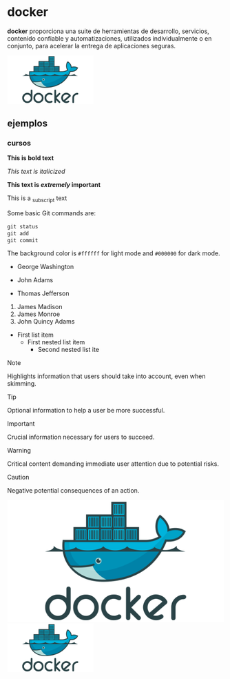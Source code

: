 # docker

**docker** proporciona una suite de herramientas de desarrollo, servicios, contenido confiable y automatizaciones, utilizados individualmente o en conjunto, para acelerar la entrega de aplicaciones seguras.

<img src="images/docker-logo.png" alt="Brasa" width="200">

## ejemplos
### cursos

**This is bold text**

_This text is italicized_

**This text is _extremely_ important**

This is a <sub>subscript</sub> text

Some basic Git commands are:
```
git status
git add
git commit
```

The background color is `#ffffff` for light mode and `#000000` for dark mode.

- George Washington
* John Adams
+ Thomas Jefferson

1. James Madison
1. James Monroe
1. John Quincy Adams

- First list item
  - First nested list item
    - Second nested list ite



> [!NOTE]
> Highlights information that users should take into account, even when skimming.

> [!TIP]
> Optional information to help a user be more successful.

> [!IMPORTANT]
> Crucial information necessary for users to succeed.

> [!WARNING]
> Critical content demanding immediate user attention due to potential risks.

> [!CAUTION]
> Negative potential consequences of an action.

![Brasa](images/docker-logo.png)
<img src="images/docker-logo.png" alt="Brasa" width="200">
